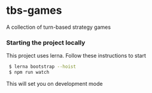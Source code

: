 # tbs-games

A collection of turn-based strategy games

### Starting the project locally

This project uses lerna. Follow these instructions to start

```sh
 $ lerna bootstrap --hoist
 $ npm run watch
```

This will set you on development mode
